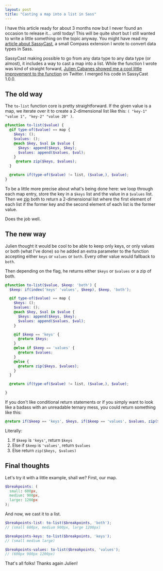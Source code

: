 ```yaml
---
layout: post
title: "Casting a map into a list in Sass"
---
```


I have this article ready for about 3 months now but I never found an occasion to release it... until today! This will be quite short but I still wanted to write a little something on the topic anyway. You might have read my [article about SassyCast](http://hugogiraudel.com/2014/01/27/casting-types-in-sass/), a small Compass extension I wrote to convert data types in Sass.

SassyCast making possible to go from any data type to any data type (or almost), it includes a way to cast a map into a list. While the function I wrote was kind of straight forward, [Julien Cabanes showed me a cool little improvement to the function](https://twitter.com/JulienCabanes/status/427920448899538944) on Twitter. I merged his code in SassyCast 1.0.0.

## The old way

The `to-list` function core is pretty straightforward. If the given value is a map, we iterate over it to create a 2-dimensional list like this: `( "key-1" "value 1", "key-2" "value 20" )`.

```scss
@function to-list($value) {
  @if type-of($value) == map {
    $keys: ();
    $values: ();
    @each $key, $val in $value {
      $keys: append($keys, $key);
      $values: append($values, $val);
    }
     @return zip($keys, $values);
  }

  @return if(type-of($value) != list, ($value,), $value);
}
```

To be a little more precise about what's being done here: we loop through each map entry, store the key in a `$keys` list and the value in a `$values` list. Then we [zip](http://sass-lang.com/documentation/Sass/Script/Functions.html#zip-instance_method) both to return a 2-dimensional list where the first element of each list if the former key and the second element of each list is the former value.

Does the job well.

## The new way

Julien thought it would be cool to be able to keep only keys, or only values or both (what I've done) so he added an extra parameter to the function accepting either `keys` or `values` or `both`. Every other value would fallback to `both`.

Then depending on the flag, he returns either `$keys` or `$values` or a zip of both.

```scss
@function to-list($value, $keep: 'both') {
  $keep: if(index('keys' 'values', $keep), $keep, 'both');

  @if type-of($value) == map {
    $keys: ();
    $values: ();
    @each $key, $val in $value {
      $keys: append($keys, $key);
      $values: append($values, $val);
    }

    @if $keep == 'keys' {
      @return $keys;
    }
    @else if $keep == 'values' {
      @return $values;
    }
    @else {
      @return zip($keys, $values);
    }
  }

  @return if(type-of($value) != list, ($value,), $value);

}
```

If you don't like conditional return statements or if you simply want to look like a badass with an unreadable ternary mess, you could return something like this:

```scss
@return if($keep == 'keys', $keys, if($keep == 'values', $values, zip($keys, $values)));
```

Literally:

1. If `$keep` is `'keys'`, return `$keys`
2. Else if `$keep` is `'values'`, return `$values`
3. Else return `zip($keys, $values)`

## Final thoughts

Let's try it with a little example, shall we? First, our map.

```scss
$breakpoints: (
  small: 600px,
  medium: 900px,
  large: 1200px
);
```

And now, we cast it to a list.

```scss
$breakpoints-list: to-list($breakpoints, 'both');
// (small 600px, medium 900px, large 1200px)

$breakpoints-keys: to-list($breakpoints, 'keys');
// (small medium large)

$breakpoints-values: to-list($breakpoints, 'values');
// (600px 900px 1200px)
```

That's all folks! Thanks again Julien!

